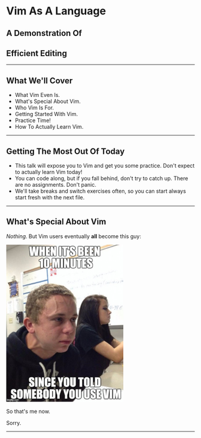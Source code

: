 <!-- .slide: class="splash-page" -->

# Vim As A Language

## A Demonstration Of

## Efficient Editing

---

## What We'll Cover

<!-- .slide: class="incremental-list" -->

- What Vim Even Is.
- What's Special About Vim.
- Who Vim Is For.
- Getting Started With Vim.
- Practice Time!
- How To Actually Learn Vim.

---

## Getting The Most Out Of Today

- This talk will expose you to Vim and get you some practice. Don't expect to actually learn Vim today!
- You can code along, but if you fall behind, don't try to catch up. There are no assignments. Don't panic.
- We'll take breaks and switch exercises often, so you can start always start fresh with the next file.

---

## What's Special About Vim

_Nothing_. But Vim users eventually **all** become this guy:

![young man looking agitated at a school desk with the caption, "When it's been 10 minutes since you told somebody you use vim"](./assets/vim.jpg)<!-- .element: class="fragment" -->

So that's me now.<!-- .element: class="fragment" -->

Sorry.<!-- .element: class="fragment" -->

---

<!-- ## What This Talk Is About -->

<!-- - Vim as an editing language that can run everywhere--including in VS Code! -->
<!-- - What makes it so goshdarned _fast_. -->
<!-- - Convincing you to give the Vim editing language a real shot. -->

<!-- ## What This Talk Isn't About -->

<!-- - Vim as a terminal app--though it's really great! -->
<!-- - Telling you that Vim is right for you. -->

<!-- ## So Why Use The Vim Editing Language? -->

<!-- ### It Makes You A Faster Solution Implementer. -->

<!-- - Developers' time: -->
<!--   - 90% researching and thinking about what change needs to happen -->
<!--   - 10% making that change -->
<!-- - Vim does nothing for your research and your thinking and your problem-solving skills. -->
<!-- - But it makes that time where you're making the change almost instantaneous--no friction between the change you want to make and it happening. -->
<!-- - A skilled Vim user effectively wishes a change to happen and it just... happens. -->

<!-- ### It's Everywhere -->

<!-- Once you know Vim, you can always use it. -->

<!-- - the terminal app is on almost all Linux, Unix, and Mac machines. -->
<!-- - you can use its editing language in VS Code and almost all other editors -->
<!-- - and in many online IDEs as well--REPL, Codewars, LeetCode, HackerRank, and more -->

<!-- ## How Is It So Fast? -->

<!-- ### Vim uses a **modal** editing system for its keybindings. -->

<!-- So we don't have to use Command-Shift-K to delete a line, just `dd`. We achieve this by having: -->

<!-- - a mode where typing things actually enters those letters onto the screen -->
<!-- - a mode where every letter and symbol on your keyboard is instead a one-key editing shortcut -->

<!-- ### A demo -->

<!-- ## Install The Vim Extension -->

<!-- - Don't worry that this makes any kind of permanent change -->
<!--   - It's easily toggleable on and off -->
<!--   - Or disabled. -->
<!--   - Or uninstalled. -->
<!--   - In fact, you should probably turn it off after this talk! -->
<!-- - Let's install it! -->

<!-- ## We'll Be Touring, Not Learning -->

<!-- I'm going to take you on a grand tour of the power of vim editing. -->

<!-- Do NOT try to memorize this lesson! -->

<!-- If/when you want to learn Vim, you should start with a SMALL subset of these commands -->
<!-- Then, when you have those down, add a couple more to your list. -->

<!-- You can get good with vim pretty quickly, but you'll have to be patient until you're great with vim. -->

<!-- Again, don't panic if you miss a few commands here. I'm just trying to give you a feel for what editing with vim is like! -->

<!-- ## Order Of Commands -->

<!-- ### Movement -->

<!-- - `hjkl` -->
<!--   - convenient but too small, tendency to spam -->
<!--   - `j`/`k` good with count--turn relative numbers on - VSCodeVim setting: "Smart Relative Line" -->
<!-- - `w` -->
<!-- - `b` -->
<!-- - `f`/`t` with `;`/`,` -->
<!-- - `/` with `n`/`N` -->
<!-- - `$`/`^` -->

<!-- ### Use movement with x/r -->

<!-- #### Exercise 1: Remove and replace characters. -->

<!-- Don't forget `u` to undo! -->

<!-- ### Use movement with d -->

<!-- Now we're combining a VERB, `d`, with a NOUN, saying what to do that verb TO. -->

<!-- So these can be read as -->

<!-- - `dj`: delete one line down (and the current line) -->
<!-- - `d3j`: delete 3 lines down (and the current line) -->
<!-- - `dtr`: delete to the `r` -->
<!-- - `d5w`: delete 5 words (technically, delete until you're at 5 `w` movements) -->
<!-- - `d/const` (and then hit return): delete until you hit the search term `const`. -->
<!-- - `d$`: delete until the end of the line -->
<!-- - `d^`: delete until the start of the line -->
<!-- - `dd`: delete the line - repeating a command almost always means "do this for the line" -->

<!-- #### Exercise 2: remove words and lines -->

<!-- Don't forget `u` to undo! -->

<!-- ### Repetition -->

<!-- `.` -->

<!-- #### Exercise 3: repeating yourself -->

<!-- - delete until the end of the line a few times... `=== false`? -->
<!-- - delete a couple lines up a few times to get rid of sets of console logs -->
<!-- - find and replace `!` with `=` -->

<!-- ### Making Changes -->

<!-- Don't forget `u` to undo! -->

<!-- #### Exercise 4: Refactoring -->

<!-- - Change variable names -->
<!-- - Change partial method names (`cfwtoggle` to change `show` to `toggle`) -->
<!-- - Change state: `dd` one state, `cc` another -->
<!-- - Change in `setState` - `ci{` -->

<!-- ### Normal mode vs. insert mode -->

<!-- We've been staying in what's called "normal mode", because for a coder the DEFAULT is to be editing text, not adding it. -->

<!-- But you'll definitely need to add text fairly often too. -->

<!-- And you'll be _changing_ text a lot too. -->

<!-- ### Entering insert mode -->

<!-- - `i`/`a` -->
<!-- - `I`/`A` -->
<!-- - `o`/`O` -->

<!-- #### Exercise 5: repeating additions -->

<!-- - adding semi-colons at the end of lines -->
<!-- - adding `let` at the beginning of lines -->
<!-- - adding `$` just before `{` to make interpolating values work -->
<!-- - add `return arr` in accumulator pattern const -->

<!-- ### Something Else -->
